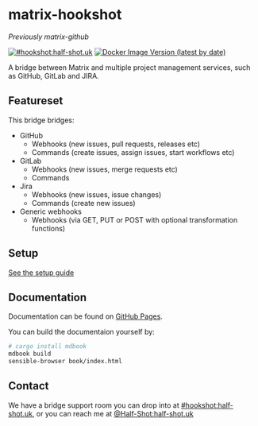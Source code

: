 matrix-hookshot
===============

*Previously matrix-github*

[![#hookshot:half-shot.uk](https://img.shields.io/matrix/github-bridge:half-shot.uk.svg?server_fqdn=chaotic.half-shot.uk&label=%23hookshot:half-shot.uk&logo=matrix)](https://matrix.to/#/#hookshot:half-shot.uk)
[![Docker Image Version (latest by date)](https://img.shields.io/docker/v/halfshot/matrix-hookshot)](https://hub.docker.com/r/halfshot/matrix-hookshot)

A bridge between Matrix and multiple project management services, such as GitHub, GitLab and JIRA.

## Featureset

This bridge bridges:

- GitHub
  - Webhooks (new issues, pull requests, releases etc)
  - Commands (create issues, assign issues, start workflows etc)
- GitLab
  - Webhooks (new issues, merge requests etc)
  - Commands
- Jira
  - Webhooks (new issues, issue changes)
  - Commands (create new issues)
- Generic webhooks
  - Webhooks (via GET, PUT or POST with optional transformation functions)

## Setup

[See the setup guide](https://half-shot.github.io/matrix-hookshot/setup.html)

## Documentation

Documentation can be found on [GitHub Pages](https://half-shot.github.io/matrix-hookshot).

You can build the documentaion yourself by:
```sh
# cargo install mdbook
mdbook build
sensible-browser book/index.html
```

## Contact

We have a bridge support room you can drop into at [#hookshot:half-shot.uk](https://matrix.to/#/#hookshot:half-shot.uk), or you can reach me at [@Half-Shot:half-shot.uk](https://matrix.to/#/@Half-Shot:half-shot.uk)
